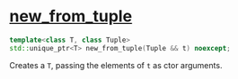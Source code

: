 # [new_from_tuple](new_from_tuple.hpp)

```cpp
template<class T, class Tuple>
std::unique_ptr<T> new_from_tuple(Tuple && t) noexcept;
```

Creates a `T`, passing the elements of `t` as ctor arguments.
